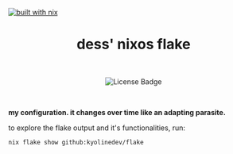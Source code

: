 [![built with nix](https://builtwithnix.org/badge.svg)](https://builtwithnix.org)

<h1 align="center">dess' nixos flake</h1>

<br>

<p align="center">
   <img src="https://img.shields.io/github/license/kyolinedev/flake" alt="License Badge"/>
</p>

<br>

**my configuration. it changes over time like an adapting parasite.**

to explore the flake output and it's functionalities, run:

```sh
nix flake show github:kyolinedev/flake
```